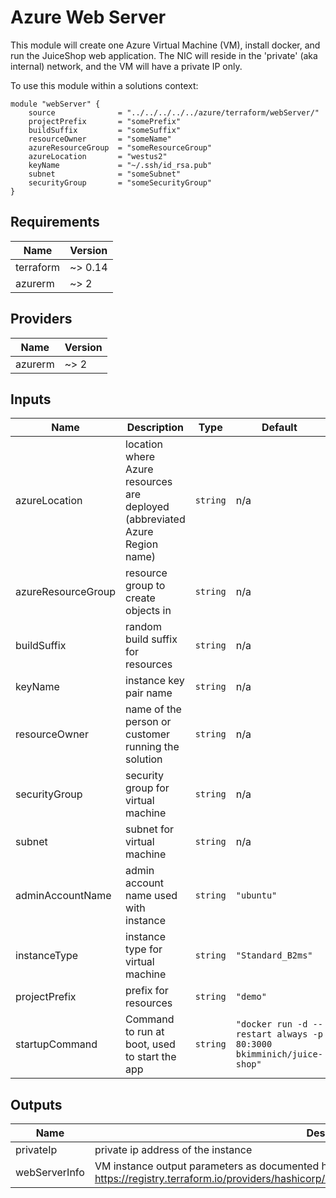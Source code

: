 # Azure Web Server

This module will create one Azure Virtual Machine (VM), install docker, and run the JuiceShop web application. The NIC will reside in the 'private' (aka internal) network, and the VM will have a private IP only.

To use this module within a solutions context:

```hcl
module "webServer" {
    source              = "../../../../../azure/terraform/webServer/"
    projectPrefix       = "somePrefix"
    buildSuffix         = "someSuffix"
    resourceOwner       = "someName"
    azureResourceGroup  = "someResourceGroup"
    azureLocation       = "westus2"
    keyName             = "~/.ssh/id_rsa.pub"
    subnet              = "someSubnet"
    securityGroup       = "someSecurityGroup"
}
```

<!-- markdownlint-disable no-inline-html -->
<!-- BEGINNING OF PRE-COMMIT-TERRAFORM DOCS HOOK -->
## Requirements

| Name | Version |
|------|---------|
| terraform | ~> 0.14 |
| azurerm | ~> 2 |

## Providers

| Name | Version |
|------|---------|
| azurerm | ~> 2 |

## Inputs

| Name | Description | Type | Default | Required |
|------|-------------|------|---------|:--------:|
| azureLocation | location where Azure resources are deployed (abbreviated Azure Region name) | `string` | n/a | yes |
| azureResourceGroup | resource group to create objects in | `string` | n/a | yes |
| buildSuffix | random build suffix for resources | `string` | n/a | yes |
| keyName | instance key pair name | `string` | n/a | yes |
| resourceOwner | name of the person or customer running the solution | `string` | n/a | yes |
| securityGroup | security group for virtual machine | `string` | n/a | yes |
| subnet | subnet for virtual machine | `string` | n/a | yes |
| adminAccountName | admin account name used with instance | `string` | `"ubuntu"` | no |
| instanceType | instance type for virtual machine | `string` | `"Standard_B2ms"` | no |
| projectPrefix | prefix for resources | `string` | `"demo"` | no |
| startupCommand | Command to run at boot, used to start the app | `string` | `"docker run -d --restart always -p 80:3000 bkimminich/juice-shop"` | no |

## Outputs

| Name | Description |
|------|-------------|
| privateIp | private ip address of the instance |
| webServerInfo | VM instance output parameters as documented here: https://registry.terraform.io/providers/hashicorp/azurerm/latest/docs/resources/linux_virtual_machine |

<!-- END OF PRE-COMMIT-TERRAFORM DOCS HOOK -->
<!-- markdownlint-enable no-inline-html -->

